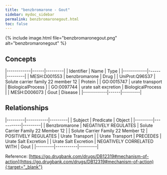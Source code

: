 ```yaml
---
title: "benzbromarone - Gout"
sidebar: mydoc_sidebar
permalink: benzbromaronegout.html
toc: false 
---
```


{% include image.html file="benzbromaronegout.png" alt="benzbromaronegout" %}

## Concepts

|------------|------|---------|
| Identifier | Name | Type    |
|------------|------|---------|
| MESH:D001553 | benzbromarone | Drug |
| UniProt:Q96S37 | Solute carrier family 22 member 12 | Protein |
| GO:0015747 | urate transport | BiologicalProcess |
| GO:0097744 | urate salt excretion | BiologicalProcess |
| MESH:D006073 | Gout | Disease |
|------------|------|---------|

## Relationships

|---------|-----------|---------|
| Subject | Predicate | Object  |
|---------|-----------|---------|
| Benzbromarone | NEGATIVELY REGULATES | Solute Carrier Family 22 Member 12 |
| Solute Carrier Family 22 Member 12 | POSITIVELY REGULATES | Urate Transport |
| Urate Transport | PRECEDES | Urate Salt Excretion |
| Urate Salt Excretion | NEGATIVELY CORRELATED WITH | Gout |
|---------|-----------|---------|

Reference: [https://go.drugbank.com/drugs/DB12319#mechanism-of-action](https://go.drugbank.com/drugs/DB12319#mechanism-of-action){:target="_blank"}